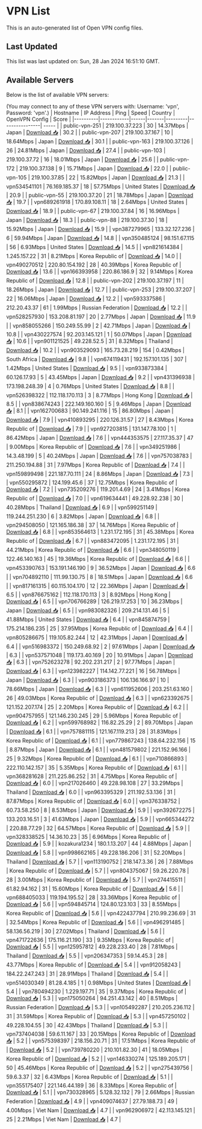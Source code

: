 # VPN List

This is an auto-generated list of Open VPN config files.

## Last Updated

This list was last updated on: Sun, 28 Jan 2024 16:51:10 GMT.

## Available Servers

Below is the list of available VPN servers:

(You may connect to any of these VPN servers with: Username: 'vpn', Password: 'vpn'.)
| Hostname | IP Address | Ping | Speed | Country | OpenVPN Config | Score |
|----------|------------|------|-------|---------|----------------| ----- |
| public-vpn-251 | 219.100.37.223 | 30 | 14.37Mbps | Japan | [Download 📥](./configs/server_0_JP.ovpn) | 30.2 |
| public-vpn-207 | 219.100.37.167 | 10 | 18.64Mbps | Japan | [Download 📥](./configs/server_1_JP.ovpn) | 30.1 |
| public-vpn-163 | 219.100.37.126 | 26 | 24.81Mbps | Japan | [Download 📥](./configs/server_2_JP.ovpn) | 27.4 |
| public-vpn-103 | 219.100.37.72 | 16 | 18.01Mbps | Japan | [Download 📥](./configs/server_3_JP.ovpn) | 25.6 |
| public-vpn-172 | 219.100.37.138 | 9 | 15.71Mbps | Japan | [Download 📥](./configs/server_4_JP.ovpn) | 22.0 |
| public-vpn-105 | 219.100.37.85 | 22 | 15.82Mbps | Japan | [Download 📥](./configs/server_5_JP.ovpn) | 21.3 |
| vpn534541101 | 76.169.185.37 | 18 | 57.75Mbps | United States | [Download 📥](./configs/server_6_US.ovpn) | 20.9 |
| public-vpn-55 | 219.100.37.20 | 21 | 18.78Mbps | Japan | [Download 📥](./configs/server_7_JP.ovpn) | 19.7 |
| vpn689261918 | 170.89.108.11 | 18 | 2.64Mbps | United States | [Download 📥](./configs/server_8_US.ovpn) | 18.9 |
| public-vpn-67 | 219.100.37.84 | 16 | 16.96Mbps | Japan | [Download 📥](./configs/server_9_JP.ovpn) | 18.3 |
| public-vpn-88 | 219.100.37.30 | 18 | 15.92Mbps | Japan | [Download 📥](./configs/server_10_JP.ovpn) | 15.9 |
| vpn387279965 | 133.32.127.236 | 6 | 59.94Mbps | Japan | [Download 📥](./configs/server_11_JP.ovpn) | 14.8 |
| vpn350485124 | 98.151.67.115 | 56 | 6.93Mbps | United States | [Download 📥](./configs/server_12_US.ovpn) | 14.5 |
| vpn821614384 | 1.245.157.22 | 31 | 8.21Mbps | Korea Republic of | [Download 📥](./configs/server_13_KR.ovpn) | 14.0 |
| vpn490270512 | 220.80.154.192 | 28 | 40.39Mbps | Korea Republic of | [Download 📥](./configs/server_14_KR.ovpn) | 13.6 |
| vpn166393958 | 220.86.186.9 | 32 | 9.14Mbps | Korea Republic of | [Download 📥](./configs/server_15_KR.ovpn) | 12.8 |
| public-vpn-202 | 219.100.37.197 | 11 | 18.26Mbps | Japan | [Download 📥](./configs/server_16_JP.ovpn) | 12.7 |
| public-vpn-253 | 219.100.37.207 | 22 | 16.06Mbps | Japan | [Download 📥](./configs/server_17_JP.ovpn) | 12.2 |
| vpn593337586 | 212.20.43.37 | 61 | 1.99Mbps | Russian Federation | [Download 📥](./configs/server_18_RU.ovpn) | 12.2 |
| vpn528257930 | 153.208.81.197 | 20 | 2.77Mbps | Japan | [Download 📥](./configs/server_19_JP.ovpn) | 11.9 |
| vpn858055266 | 150.249.55.99 | 2 | 42.71Mbps | Japan | [Download 📥](./configs/server_20_JP.ovpn) | 10.8 |
| vpn430227574 | 92.203.145.121 | 1 | 50.07Mbps | Japan | [Download 📥](./configs/server_21_JP.ovpn) | 10.6 |
| vpn901121525 | 49.228.52.5 | 31 | 8.32Mbps | Thailand | [Download 📥](./configs/server_22_TH.ovpn) | 10.2 |
| vpn903529093 | 165.73.28.219 | 154 | 0.42Mbps | South Africa | [Download 📥](./configs/server_23_ZA.ovpn) | 9.8 |
| vpn674119431 | 192.157.101.135 | 307 | 1.42Mbps | United States | [Download 📥](./configs/server_24_US.ovpn) | 9.5 |
| vpn933873384 | 60.126.17.93 | 5 | 43.45Mbps | Japan | [Download 📥](./configs/server_25_JP.ovpn) | 9.2 |
| vpn431396938 | 173.198.248.39 | 4 | 0.76Mbps | United States | [Download 📥](./configs/server_26_US.ovpn) | 8.8 |
| vpn526398322 | 112.118.170.113 | 3 | 8.77Mbps | Hong Kong | [Download 📥](./configs/server_27_HK.ovpn) | 8.5 |
| vpn838674243 | 222.149.160.160 | 5 | 9.46Mbps | Japan | [Download 📥](./configs/server_28_JP.ovpn) | 8.1 |
| vpn162700683 | 90.149.241.116 | 15 | 86.80Mbps | Japan | [Download 📥](./configs/server_29_JP.ovpn) | 7.9 |
| vpn410893295 | 220.126.31.57 | 27 | 8.43Mbps | Korea Republic of | [Download 📥](./configs/server_30_KR.ovpn) | 7.9 |
| vpn927203815 | 131.147.78.100 | 1 | 86.42Mbps | Japan | [Download 📥](./configs/server_31_JP.ovpn) | 7.6 |
| vpn444353575 | 27.117.35.37 | 47 | 9.00Mbps | Korea Republic of | [Download 📥](./configs/server_32_KR.ovpn) | 7.6 |
| vpn349251986 | 14.3.48.199 | 5 | 40.24Mbps | Japan | [Download 📥](./configs/server_33_JP.ovpn) | 7.6 |
| vpn757038783 | 211.250.194.88 | 31 | 7.97Mbps | Korea Republic of | [Download 📥](./configs/server_34_KR.ovpn) | 7.4 |
| vpn159899498 | 221.187.70.111 | 24 | 8.86Mbps | Japan | [Download 📥](./configs/server_35_JP.ovpn) | 7.3 |
| vpn550295872 | 124.199.45.6 | 37 | 12.75Mbps | Korea Republic of | [Download 📥](./configs/server_36_KR.ovpn) | 7.2 |
| vpn735209276 | 119.201.4.69 | 24 | 3.41Mbps | Korea Republic of | [Download 📥](./configs/server_37_KR.ovpn) | 7.0 |
| vpn619634441 | 49.228.92.238 | 30 | 40.28Mbps | Thailand | [Download 📥](./configs/server_38_TH.ovpn) | 6.9 |
| vpn599251149 | 119.244.251.230 | 6 | 3.82Mbps | Japan | [Download 📥](./configs/server_39_JP.ovpn) | 6.8 |
| vpn294508050 | 121.165.186.38 | 37 | 14.76Mbps | Korea Republic of | [Download 📥](./configs/server_40_KR.ovpn) | 6.8 |
| vpn853564613 | 1.231.172.195 | 31 | 45.38Mbps | Korea Republic of | [Download 📥](./configs/server_41_KR.ovpn) | 6.7 |
| vpn883472095 | 1.231.172.195 | 31 | 44.21Mbps | Korea Republic of | [Download 📥](./configs/server_42_KR.ovpn) | 6.6 |
| vpn348050119 | 122.46.140.163 | 45 | 19.36Mbps | Korea Republic of | [Download 📥](./configs/server_43_KR.ovpn) | 6.6 |
| vpn453390763 | 153.191.146.190 | 9 | 36.52Mbps | Japan | [Download 📥](./configs/server_44_JP.ovpn) | 6.6 |
| vpn704892110 | 111.99.130.75 | 8 | 18.51Mbps | Japan | [Download 📥](./configs/server_45_JP.ovpn) | 6.6 |
| vpn817161315 | 60.115.104.170 | 12 | 22.36Mbps | Japan | [Download 📥](./configs/server_46_JP.ovpn) | 6.5 |
| vpn876675162 | 112.118.170.113 | 3 | 8.92Mbps | Hong Kong | [Download 📥](./configs/server_47_HK.ovpn) | 6.5 |
| vpn706766289 | 126.219.17.253 | 10 | 36.23Mbps | Japan | [Download 📥](./configs/server_48_JP.ovpn) | 6.5 |
| vpn983082326 | 209.214.131.46 | 5 | 41.88Mbps | United States | [Download 📥](./configs/server_49_US.ovpn) | 6.4 |
| vpn845874759 | 175.214.186.235 | 25 | 37.95Mbps | Korea Republic of | [Download 📥](./configs/server_50_KR.ovpn) | 6.4 |
| vpn805286675 | 119.105.82.244 | 12 | 42.31Mbps | Japan | [Download 📥](./configs/server_51_JP.ovpn) | 6.4 |
| vpn516983372 | 150.249.68.92 | 2 | 97.61Mbps | Japan | [Download 📥](./configs/server_52_JP.ovpn) | 6.3 |
| vpn537571048 | 119.173.40.169 | 20 | 10.91Mbps | Japan | [Download 📥](./configs/server_53_JP.ovpn) | 6.3 |
| vpn752623278 | 92.202.231.217 | 2 | 97.77Mbps | Japan | [Download 📥](./configs/server_54_JP.ovpn) | 6.3 |
| vpn123982227 | 114.142.77.221 | 16 | 56.78Mbps | Japan | [Download 📥](./configs/server_55_JP.ovpn) | 6.3 |
| vpn903186373 | 106.136.166.97 | 10 | 78.66Mbps | Japan | [Download 📥](./configs/server_56_JP.ovpn) | 6.3 |
| vpn611952606 | 203.251.63.160 | 26 | 49.03Mbps | Korea Republic of | [Download 📥](./configs/server_57_KR.ovpn) | 6.3 |
| vpn623392675 | 121.152.207.174 | 25 | 2.20Mbps | Korea Republic of | [Download 📥](./configs/server_58_KR.ovpn) | 6.2 |
| vpn904757955 | 121.146.230.245 | 29 | 5.96Mbps | Korea Republic of | [Download 📥](./configs/server_59_KR.ovpn) | 6.2 |
| vpn599768982 | 116.82.25.29 | 2 | 89.70Mbps | Japan | [Download 📥](./configs/server_60_JP.ovpn) | 6.1 |
| vpn757881115 | 121.167.119.213 | 28 | 31.83Mbps | Korea Republic of | [Download 📥](./configs/server_61_KR.ovpn) | 6.1 |
| vpn779867243 | 138.64.232.156 | 15 | 8.87Mbps | Japan | [Download 📥](./configs/server_62_JP.ovpn) | 6.1 |
| vpn481579802 | 221.152.96.166 | 25 | 9.32Mbps | Korea Republic of | [Download 📥](./configs/server_63_KR.ovpn) | 6.1 |
| vpn710866893 | 222.110.142.157 | 35 | 5.35Mbps | Korea Republic of | [Download 📥](./configs/server_64_KR.ovpn) | 6.1 |
| vpn368281628 | 211.225.86.252 | 31 | 4.75Mbps | Korea Republic of | [Download 📥](./configs/server_65_KR.ovpn) | 6.0 |
| vpn217026460 | 49.228.98.108 | 27 | 33.29Mbps | Thailand | [Download 📥](./configs/server_66_TH.ovpn) | 6.0 |
| vpn963395329 | 211.192.53.136 | 31 | 87.87Mbps | Korea Republic of | [Download 📥](./configs/server_67_KR.ovpn) | 6.0 |
| vpn376338752 | 60.73.58.250 | 8 | 8.53Mbps | Japan | [Download 📥](./configs/server_68_JP.ovpn) | 5.9 |
| vpn392672275 | 133.203.16.51 | 3 | 41.63Mbps | Japan | [Download 📥](./configs/server_69_JP.ovpn) | 5.9 |
| vpn665344272 | 220.88.77.29 | 32 | 64.57Mbps | Korea Republic of | [Download 📥](./configs/server_70_KR.ovpn) | 5.9 |
| vpn328338525 | 14.36.10.23 | 35 | 6.96Mbps | Korea Republic of | [Download 📥](./configs/server_71_KR.ovpn) | 5.9 |
| kozakura1234 | 180.1.13.207 | 44 | 4.88Mbps | Japan | [Download 📥](./configs/server_72_JP.ovpn) | 5.8 |
| vpn998662165 | 49.228.186.206 | 31 | 52.20Mbps | Thailand | [Download 📥](./configs/server_73_TH.ovpn) | 5.7 |
| vpn113190752 | 218.147.3.36 | 26 | 7.88Mbps | Korea Republic of | [Download 📥](./configs/server_74_KR.ovpn) | 5.7 |
| vpn804375067 | 59.26.220.78 | 28 | 3.00Mbps | Korea Republic of | [Download 📥](./configs/server_75_KR.ovpn) | 5.7 |
| vpn274415511 | 61.82.94.162 | 31 | 15.60Mbps | Korea Republic of | [Download 📥](./configs/server_76_KR.ovpn) | 5.6 |
| vpn688405033 | 119.194.195.52 | 28 | 33.36Mbps | Korea Republic of | [Download 📥](./configs/server_77_KR.ovpn) | 5.6 |
| vpn594845714 | 124.80.123.103 | 33 | 8.55Mbps | Korea Republic of | [Download 📥](./configs/server_78_KR.ovpn) | 5.6 |
| vpn422437794 | 210.99.236.69 | 31 | 32.54Mbps | Korea Republic of | [Download 📥](./configs/server_79_KR.ovpn) | 5.6 |
| vpn496291485 | 58.136.56.219 | 30 | 27.02Mbps | Thailand | [Download 📥](./configs/server_80_TH.ovpn) | 5.6 |
| vpn471722636 | 175.116.21.190 | 33 | 9.35Mbps | Korea Republic of | [Download 📥](./configs/server_81_KR.ovpn) | 5.5 |
| vpn125957812 | 49.228.233.40 | 28 | 7.81Mbps | Thailand | [Download 📥](./configs/server_82_TH.ovpn) | 5.5 |
| vpn206347353 | 59.14.45.3 | 28 | 43.77Mbps | Korea Republic of | [Download 📥](./configs/server_83_KR.ovpn) | 5.4 |
| vpn912058243 | 184.22.247.243 | 31 | 28.91Mbps | Thailand | [Download 📥](./configs/server_84_TH.ovpn) | 5.4 |
| vpn514030349 | 81.28.4.185 | 1 | 0.98Mbps | United States | [Download 📥](./configs/server_85_US.ovpn) | 5.4 |
| vpn780494230 | 1.229.197.71 | 35 | 9.37Mbps | Korea Republic of | [Download 📥](./configs/server_86_KR.ovpn) | 5.3 |
| vpn175050264 | 94.251.43.142 | 40 | 8.51Mbps | Russian Federation | [Download 📥](./configs/server_87_RU.ovpn) | 5.3 |
| vpn105492287 | 210.205.236.112 | 31 | 31.59Mbps | Korea Republic of | [Download 📥](./configs/server_88_KR.ovpn) | 5.3 |
| vpn457250102 | 49.228.104.55 | 30 | 42.43Mbps | Thailand | [Download 📥](./configs/server_89_TH.ovpn) | 5.3 |
| vpn737404038 | 59.6.11.167 | 33 | 20.15Mbps | Korea Republic of | [Download 📥](./configs/server_90_KR.ovpn) | 5.2 |
| vpn575398397 | 218.156.20.71 | 31 | 17.51Mbps | Korea Republic of | [Download 📥](./configs/server_91_KR.ovpn) | 5.2 |
| vpn739780220 | 210.101.82.30 | 41 | 18.05Mbps | Korea Republic of | [Download 📥](./configs/server_92_KR.ovpn) | 5.2 |
| vpn146330274 | 125.189.205.171 | 50 | 45.46Mbps | Korea Republic of | [Download 📥](./configs/server_93_KR.ovpn) | 5.2 |
| vpn275439756 | 59.6.3.37 | 32 | 6.43Mbps | Korea Republic of | [Download 📥](./configs/server_94_KR.ovpn) | 5.1 |
| vpn355175407 | 221.146.44.189 | 36 | 8.33Mbps | Korea Republic of | [Download 📥](./configs/server_95_KR.ovpn) | 5.1 |
| vpn730328965 | 5.128.32.132 | 79 | 2.66Mbps | Russian Federation | [Download 📥](./configs/server_96_RU.ovpn) | 4.9 |
| vpn409074637 | 27.79.188.73 | 49 | 4.00Mbps | Viet Nam | [Download 📥](./configs/server_97_VN.ovpn) | 4.7 |
| vpn962906972 | 42.113.145.121 | 25 | 2.21Mbps | Viet Nam | [Download 📥](./configs/server_98_VN.ovpn) | 4.7 |
